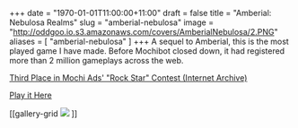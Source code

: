 +++
date = "1970-01-01T11:00:00+11:00"
draft = false
title = "Amberial: Nebulosa Realms"
slug = "amberial-nebulosa"
image = "http://oddgoo.io.s3.amazonaws.com/covers/AmberialNebulosa/2.PNG"
aliases = [
	"amberial-nebulosa"
]
+++
A sequel to Amberial, this is the most played game I have made. Before Mochibot closed down, it had registered more than 2 million gameplays across the web.

[Third Place in Mochi Ads' "Rock Star" Contest (Internet Archive)](http://web.archive.org/web/20120625012707/http://www.mochimedia.com/contest/jan08)

[Play it Here](http://www.kongregate.com/games/oddgoo/amberial-nebulosa-realms)

[[gallery-grid
![](http://oddgoo.io.s3.amazonaws.com/covers/AmberialNebulosa/2.PNG)
]]